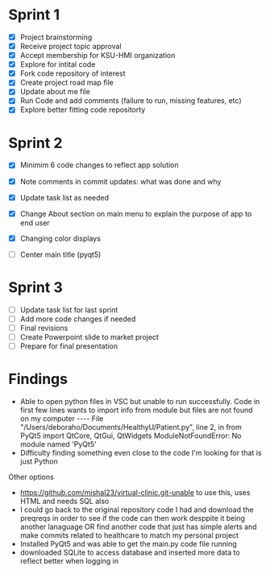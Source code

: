# Sprint 1
- [x] Project brainstorming
- [x] Receive project topic approval
- [x] Accept membership for KSU-HMI organization
- [x] Explore for intital code
- [x] Fork code repository of interest
- [x] Create project road map file
- [x] Update about me file
- [x] Run Code and add comments (failure to run, missing features, etc)
- [x] Explore better fitting code repositorty

# Sprint 2
- [x] Minimim 6 code changes to reflect app solution
- [x] Note comments in commit updates: what was done and why
- [x] Update task list as needed
- [x] Change About section on main menu to explain the purpose of app to end user
- [x] Changing color displays
- [ ] Center main title (pyqt5)


# Sprint 3
- [ ] Update task list for last sprint
- [ ] Add more code changes if needed
- [ ] Final revisions
- [ ] Create Powerpoint slide to market project
- [ ] Prepare for final presentation

# Findings
* Able to open python files in VSC but unable to run successfully. Code in first few lines wants to import info from module but files are not found  on my computer ---- File "/Users/deboraho/Documents/HealthyU/Patient.py", line 2, in <module>from PyQt5 import QtCore, QtGui, QtWidgets ModuleNotFoundError: No module named 'PyQt5'
* Difficulty finding something even close to the code I'm looking for that is just Python

Other options
* https://github.com/mishal23/virtual-clinic.git-unable to use this, uses HTML and needs SQL also
* I could go back to the original repository code I had and download the preqreqs in order to see if the code can then work desppite it being another lanaguage OR find another code that just has simple alerts and make commits related to healthcare to match my personal project
* Installed PyQt5 and was able to get the main.py code file running
* downloaded SQLite to access database and inserted more data to reflect better when logging in

